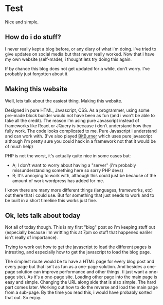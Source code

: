 # Test
Nice and simple.

## How do i do stuff?
I never really kept a blog before, or any diary of what i'm doing. I've tried to give updates on social media but that never really worked.
Now that i have my own website (self-made), i thought lets try doing this again.

If by chance this blog does not get updated for a while, don't worry. I've probably just forgotten about it.

## Making this website
Well, lets talk about the easiest thing. Making this website.

Designed in pure HTML, Javascript, CSS. As a programmer, using some pre-made block builder would not have been as fun (and i won't be able to take all the credit).
The reason i'm using pure Javascript instead of frameworks like React or JQuery is because i don't understand how they fully work. The code looks complicated to me.
Pure Javascript i understand and can work with. (I've also played [BitBurner](https://store.steampowered.com/app/1812820/Bitburner/) which uses pure javascript although i'm pretty sure you could hack in a framework not that it would be of much help)

PHP is not the worst, it's actually quite nice in some cases but:
- A; I don't want to worry about having a "server" (i'm probably missunderstanding something here so sorry PHP devs)
- B; It's annoying to work with, although this could just be because of the amount of work wordpress has added for me.

I know there are many more different things (languages, frameworks, etc) out there that i could use. But for something that just needs to work and to be built in a short timeline this works just fine.

## Ok, lets talk about today
Not all of today though. This is my first "blog" post so i'm keeping stuff out (especially because i'm writting this at 7pm so stuff that happened eariler isn't really of importance).

Trying to work out how to get the javascript to load the different pages is intresting, and especially how to get the javascript to load the blog page.

The simplest route would be to have a HTML page for every blog post and every page but that isn't as fun as a one-page solution. And besides a one-page solution can improve performance and other things.
(I just want a one-page site).
As it's a one-page site. Loading other page into the main page is easy and simple. Changing the URL along side that is also simple. The hard part comes later. Working out how to do the reverse and load the main page from a sub-page.
By the time you read this, i would have probably sorted that out. So enjoy.
